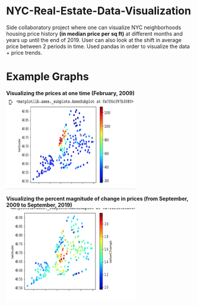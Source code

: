 # NYC-Real-Estate-Data-Visualization
Side collaboratory project where one can visualize NYC neighborhoods housing price history **(in median price per sq ft)** at different months and years up until the end of 2019.
User can also look at the shift in average price between 2 periods in time.
Used pandas in order to visualize the data + price trends.

# Example Graphs

**Visualizing the prices at one time (February, 2009)**  
<img src="https://github.com/19neloyk/NYC-Real-Estate-Data-Visualization/blob/main/Screen%20Shot%202021-01-01%20at%201.28.23%20AM.png" width="350" height="250" />


**Visualizing the percent magnitude of change in prices (from September, 2009 to September, 2019)**  
<img src="https://github.com/19neloyk/NYC-Real-Estate-Data-Visualization/blob/main/Screen%20Shot%202021-01-01%20at%201.28.34%20AM.png" width="350" height="250" />
